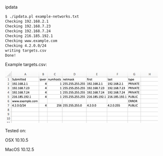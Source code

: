 ipdata

```
$ ./ipdata.pl example-networks.txt 
Checking 192.168.2.1
Checking 192.168.7.23
Checking 192.168.7.24
Checking 216.185.192.1
Checking www.example.com
Checking 4.2.0.0/24
writing targets.csv
Done!
```

Example targets.csv:

![Alt text](/images/target-output.png?raw=true "Example output")

Tested on:

OSX 10.10.5

MacOS 10.12.5
